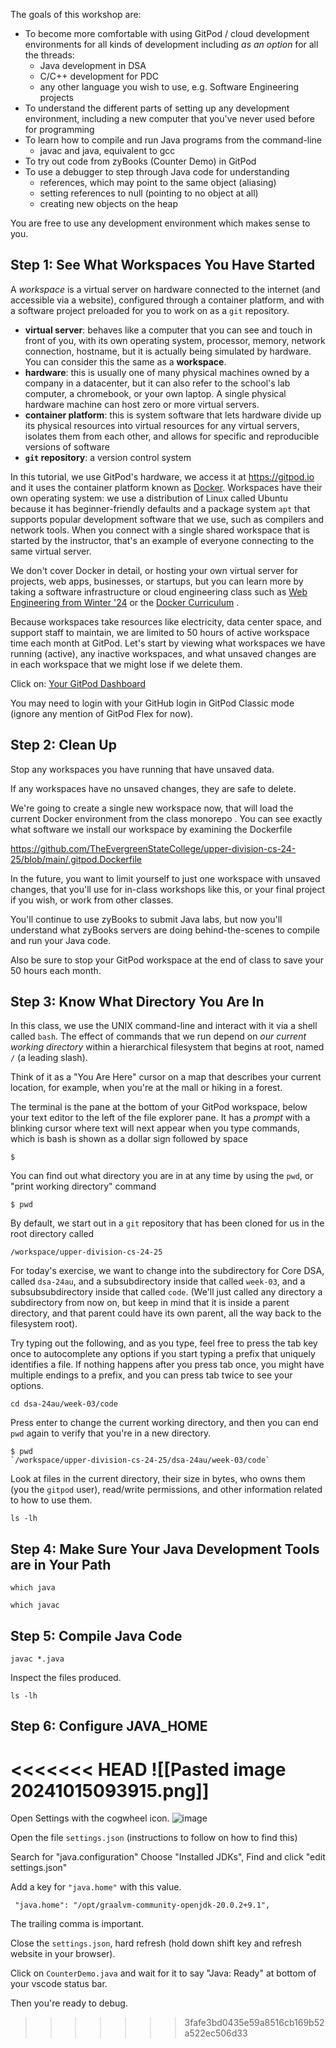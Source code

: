 The goals of this workshop are:
* To become more comfortable with using GitPod / cloud development environments for all kinds of development including *as an option* for all the threads:
	* Java development in DSA
	* C/C++ development for PDC
	* any other language you wish to use, e.g. Software Engineering projects
* To understand the different parts of setting up any development environment, including a new computer that you've never used before for programming
* To learn how to compile and run Java programs from the command-line
	* javac and java, equivalent to gcc
* To try out code from zyBooks (Counter Demo) in GitPod
* To use a debugger to step through Java code for understanding
	* references, which may point to the same object (aliasing)
	* setting references to null (pointing to no object at all)
	* creating new objects on the heap

You are free to use any development environment which makes sense to you.

## Step 1: See What Workspaces You Have Started

A *workspace* is a virtual server on hardware connected to the internet (and accessible via a website), configured through a container platform, and with a software project preloaded for you to work on as a `git` repository.
* **virtual server**: behaves like a computer that you can see and touch in front of you, with its own operating system, processor, memory, network connection, hostname, but it is actually being simulated by hardware. You can consider this the same as a **workspace**.
* **hardware**: this is usually one of many physical machines owned by a company in a datacenter, but it can also refer to the school's lab computer, a chromebook, or your own laptop. A single physical hardware machine can host zero or more virtual servers.
* **container platform**: this is system software that lets hardware divide up its physical resources into virtual resources for any virtual servers, isolates them from each other, and allows for specific and reproducible versions of software 
* **`git` repository**: a version control system 

In this tutorial, we use GitPod's hardware, we access it at https://gitpod.io and it uses the container platform known as [Docker](). Workspaces have their own operating system: we use a distribution of Linux called Ubuntu because it has beginner-friendly defaults and a package system `apt` that supports popular development software that we use, such as compilers and network tools. When you connect with a single shared workspace that is started by the instructor, that's an example of everyone connecting to the same virtual server.

We don't cover Docker in detail, or hosting your own virtual server for projects, web apps, businesses, or startups, but you can learn more by taking a software infrastructure or cloud engineering class such as [Web Engineering from Winter '24](https://github.com/TheEvergreenStateCollege/upper-division-cs-23-24/tree/main/web-24wi) or the [Docker Curriculum](https://docker-curriculum.com/) .

Because workspaces take resources like electricity, data center space, and support staff to maintain, we are limited to 50 hours of active workspace time each month at GitPod. Let's start by viewing what workspaces we have running (active), any inactive workspaces, and what unsaved changes are in each workspace that we might lose if we delete them.

Click on:
[Your GitPod Dashboard](https://gitpod.io/workspaces)

You may need to login with your GitHub login in GitPod Classic mode (ignore any mention of GitPod Flex for now).

## Step 2: Clean Up

Stop any workspaces you have running that have unsaved data.

If any workspaces have no unsaved changes, they are safe to delete.

We're going to create a single new workspace now, that will load the current Docker environment from the class monorepo . You can see exactly what software we install our workspace by examining the Dockerfile

https://github.com/TheEvergreenStateCollege/upper-division-cs-24-25/blob/main/.gitpod.Dockerfile

In the future, you want to limit yourself to just one workspace with unsaved changes, that you'll use for in-class workshops like this, or your final project if you wish, or work from other classes.

You'll continue to use zyBooks to submit Java labs, but now you'll understand what zyBooks servers are doing behind-the-scenes to compile and run your Java code.

Also be sure to stop your GitPod workspace at the end of class to save your 50 hours each month.
## Step 3: Know What Directory You Are In
In this class, we use the UNIX command-line and interact with it via a shell called `bash`.
The effect of commands that we run depend on *our current working directory* within a hierarchical filesystem that begins at root, named `/` (a leading slash).

Think of it as a "You Are Here" cursor on a map that describes your current location, for example, when you're at the mall or hiking in a forest. 

The terminal is the pane at the bottom of your GitPod workspace, below your text editor to the left of the file explorer pane. It has a *prompt* with a blinking cursor where text will next appear when you type commands, which is bash is shown as a dollar sign followed by space

```
$ 
```

You can find out what directory you are in at any time by using the `pwd`, or "print working directory" command

```
$ pwd
```

By default, we start out in a `git` repository that has been cloned for us in the root directory called

`/workspace/upper-division-cs-24-25`

For today's exercise, we want to change into the subdirectory for Core DSA, called `dsa-24au`, and a subsubdirectory inside that called `week-03`, and a subsubsubdirectory inside that called `code`. (We'll just called any directory a subdirectory from now on, but keep in mind that it is inside a parent directory, and that parent could have its own parent, all the way back to the filesystem root).

Try typing out the following, and as you type, feel free to press the tab key once to autocomplete any options if you start typing a prefix that uniquely identifies a file. If nothing happens after you press tab once, you might have multiple endings to a prefix, and you can press tab twice to see your options.
```
cd dsa-24au/week-03/code
```
Press enter to change the current working directory, and then you can end `pwd` again to verify that you're in a new directory.

```
$ pwd
`/workspace/upper-division-cs-24-25/dsa-24au/week-03/code`
```
Look at files in the current directory, their size in bytes, who owns them (you the `gitpod` user), read/write permissions, and other information related to how to use them.
```
ls -lh
```
## Step 4: Make Sure Your Java Development Tools are in Your Path

```
which java
```

```
which javac
```
## Step 5: Compile Java Code

```
javac *.java
```
Inspect the files produced.
```
ls -lh
```
## Step 6: Configure JAVA_HOME

<<<<<<< HEAD
![[Pasted image 20241015093915.png]]
=======
Open Settings with the cogwheel icon.
![image](https://github.com/user-attachments/assets/28321342-5fc9-4d54-8d9b-e8744e90bf35)

Open the file `settings.json` (instructions to follow on how to find this)

Search for "java.configuration"
Choose "Installed JDKs",
Find and click "edit settings.json"

Add a key for `"java.home"` with this value.

```
 "java.home": "/opt/graalvm-community-openjdk-20.0.2+9.1",
```

The trailing comma is important.

Close the `settings.json`, hard refresh (hold down shift key and refresh website in your browser).

Click on `CounterDemo.java` and wait for it to say "Java: Ready" at bottom of your vscode status bar.

Then you're ready to debug.
>>>>>>> 3fafe3bd0435e59a8516cb169b52a522ec506d33
